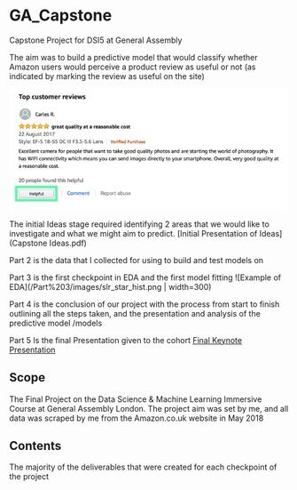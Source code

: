 # GA_Capstone
Capstone Project for DSI5 at General Assembly

The aim was to build a predictive model that would classify whether Amazon users would perceive a product review as useful or not (as indicated by marking the review as useful on the site)

![Image of Customer Review](/images/Review_Image_03.png)

The initial Ideas stage required identifying 2 areas that we would like to investigate and what we might aim to predict.
[Initial Presentation of Ideas](Capstone Ideas.pdf)

Part 2 is the data that I collected for using to build and test models on

Part 3 is the first checkpoint in EDA and the first model fitting
![Example of EDA](/Part%203/images/slr_star_hist.png | width=300)

Part 4 is the conclusion of our project with the process from start to finish outlining all the steps taken, and the presentation and analysis of the predictive model /models

Part 5 Is the final Presentation given to the cohort
[Final Keynote Presentation](Capstone%20Final.pdf)

## Scope
The Final Project on the Data Science & Machine Learning Immersive Course at General Assembly London. The project aim was set by me, and all data was scraped by me from the Amazon.co.uk website in May 2018

## Contents
The majority of the deliverables that were created for each checkpoint of the project
